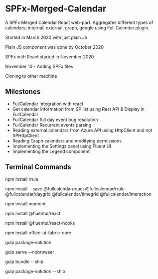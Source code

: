 # SPFx-Merged-Calendar
A SPFx Merged Calendar React web-part. Aggregates different types of calendars; internal, external, graph, google using Full Calendar plugin.

Started in March 2020 with just plain JS

Plain JS component was done by October 2020

SPFx with React started in November 2020

November 10 - Adding SPFx files

Cloning to other machine



Milestones
------------
- FullCalendar Integration with react
- Get calendar information from SP list using Rest API & Display in FullCalendar
- FullCalendar full day event bug resolution
- FullCalendar Recurrent events parsing
- Reading external calendars from Azure API using HttpClient and not SPHttpClient
- Reading Graph calendars and modifying permissions
- Implementing the Settings panel using Fluent UI
- Implementing the Legend component


Terminal Commands
-------------------
npm install rrule

npm install --save @fullcalendar/react @fullcalendar/rrule @fullcalendar/daygrid @fullcalendar/timegrid @fullcalendar/interaction

npm install moment

npm install @fluentui/react

npm install @fluentui/react-hooks

npm install office-ui-fabric-core


gulp package-solution

gulp serve --nobrowser


gulp bundle --ship

gulp package-solution --ship



